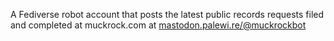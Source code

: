 A Fediverse robot account that posts the latest public records requests filed and completed at muckrock.com at [mastodon.palewi.re/@muckrockbot](https://mastodon.palewi.re/@muckrockbot)
